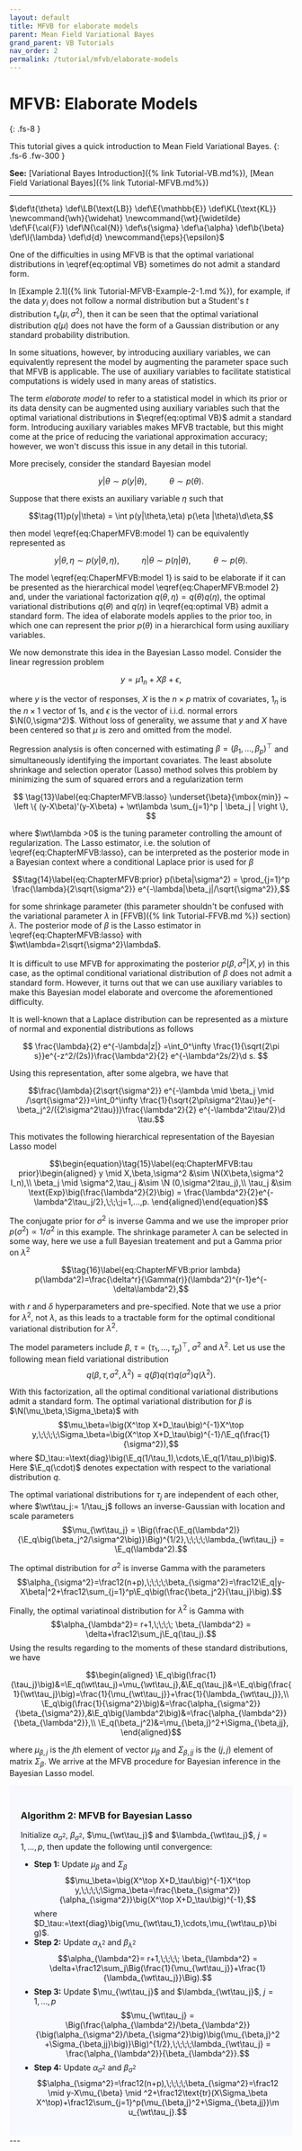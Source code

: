 ```yaml
---
layout: default
title: MFVB for elaborate models
parent: Mean Field Variational Bayes
grand_parent: VB Tutorials
nav_order: 2
permalink: /tutorial/mfvb/elaborate-models
---
```


# **MFVB: Elaborate Models**
{: .fs-8 }

This tutorial gives a quick introduction to Mean Field Variational Bayes. 
{: .fs-6 .fw-300 }

**See:** [Variational Bayes Introduction]({% link Tutorial-VB.md%}), [Mean Field Variational Bayes]({% link Tutorial-MFVB.md%})

---
<!--- Define custom latex syntax -->
$\def\t{\theta}
\def\LB{\text{LB}}
\def\E{\mathbb{E}}
\def\KL{\text{KL}}
\newcommand{\wh}{\widehat}
\newcommand{\wt}{\widetilde}
\def\F{\cal{F}}
\def\N{\cal{N}}
\def\s{\sigma}
\def\a{\alpha}
\def\b{\beta}
\def\l{\lambda}
\def\d{d}
\newcommand{\eps}{\epsilon}$
<!-- End -->
One of the difficulties in using MFVB is that the optimal variational distributions in \eqref{eq:optimal VB} sometimes do not admit a standard form.

In [Example 2.1]({% link Tutorial-MFVB-Example-2-1.md %}), for example, if the data $y_i$ does not follow a normal distribution but a Student's $t$ distribution $t_\nu(\mu,\sigma^2)$,
then it can be seen that the optimal variational distribution $q(\mu)$ does not have the form of a Gaussian distribution or any standard probability distribution.

In some situations, however, by introducing auxiliary variables, we can equivalently represent the model by augmenting the parameter space such that MFVB is applicable.
The use of auxiliary variables to facilitate statistical computations is widely used in many areas of statistics.

The term *elaborate model* to refer to a statistical model  in which its prior or its data density can be augmented using auxiliary variables such that the optimal variational distributions  in $\eqref{eq:optimal VB}$ admit a standard form.
Introducing auxiliary variables makes MFVB tractable, but this might come at the price of reducing the variational approximation accuracy; however, we won't discuss this issue in any detail in this tutorial.

More precisely, consider the standard Bayesian model

$$y |\theta\sim p(y |\theta),\;\;\quad\quad \theta\sim p(\theta)\tag{10}\label{eq:ChaperMFVB:model 1}.$$

Suppose that there exists an auxiliary variable $\eta$ such that

$$\tag{11}p(y|\theta) = \int p(y|\theta,\eta) p(\eta |\theta)\d\eta,$$

then model \eqref{eq:ChaperMFVB:model 1} can be equivalently represented as

$$\tag{12}\label{eq:ChaperMFVB:model 2}y|\theta,\eta\sim p(y|\theta,\eta),\;\;\quad\quad \eta|\theta\sim p(\eta|\theta),\;\;\quad\quad
\theta\sim p(\theta).$$

The model \eqref{eq:ChaperMFVB:model 1} is said to be elaborate if it can be presented as 
the hierarchical model \eqref{eq:ChaperMFVB:model 2} and, under the variational factorization $q(\theta,\eta)=q(\theta)q(\eta)$, the optimal variational distributions $q(\theta)$ and $q(\eta)$ in \eqref{eq:optimal VB} admit a standard form. The idea of elaborate models applies to the prior too, in which one can represent the prior $p(\theta)$ in a hierarchical form using auxiliary variables.

We now demonstrate this idea in the Bayesian Lasso model. Consider the linear regression problem

$$
y =\mu 1_n +X\beta+\epsilon,
$$ 

where $y$ is the vector of responses, $X$ is the $n \times p$ matrix of covariates,
$1_n$ is the $n \times 1$ vector of 1s, and $\epsilon$ is the vector of i.i.d. normal errors $\N(0,\sigma^2)$. Without loss of generality, we assume that $y$ and $X$ have been centered so that $\mu$ is zero and omitted from the model.

Regression analysis is often concerned with estimating $\beta=(\beta_1,...,\beta_p)^\top$ and simultaneously identifying the important covariates.
The least absolute shrinkage and selection operator (Lasso) method solves this problem by minimizing the sum of squared errors and a regularization term

$$
\tag{13}\label{eq:ChapterMFVB:lasso}
\underset{\beta}{\mbox{min}} ~ \left \{ (y-X\beta)'(y-X\beta) + \wt\lambda \sum_{j=1}^p | \beta_j | \right \},
$$

where $\wt\lambda >0$ is the tuning parameter controlling the amount of regularization. 
The Lasso estimator, i.e. the solution of \eqref{eq:ChapterMFVB:lasso}, can be interpreted as the posterior mode in a Bayesian context
where a conditional Laplace prior is used for $\beta$

$$\tag{14}\label{eq:ChapterMFVB:prior}
p(\beta|\sigma^2) = \prod_{j=1}^p \frac{\lambda}{2\sqrt{\sigma^2}} e^{-\lambda|\beta_j|/\sqrt{\sigma^2}},$$

for some shrinkage parameter (this parameter shouldn't be confused with the variational parameter $\lambda$ in [FFVB]({% link Tutorial-FFVB.md %}) section) $\lambda$.
The posterior mode of $\beta$ is the Lasso estimator in \eqref{eq:ChapterMFVB:lasso} with $\wt\lambda=2\sqrt{\sigma^2}\lambda$.

It is difficult to use MFVB for approximating the posterior $p(\beta,\sigma^2|X,y)$ in this case,
as the optimal conditional variational distribution of $\beta$ does not admit a standard form.
However, it turns out that we can use auxiliary variables to make this Bayesian model elaborate and overcome the aforementioned difficulty.

It is well-known that a Laplace distribution can be represented as a mixture of normal and exponential distributions as follows

$$
\frac{\lambda}{2} e^{-\lambda|z|}
=\int_0^\infty \frac{1}{\sqrt{2\pi s}}e^{-z^2/(2s)}\frac{\lambda^2}{2}
e^{-\lambda^2s/2}\d s.
$$

Using this representation, after some algebra, we have that

$$\frac{\lambda}{2\sqrt{\sigma^2}} e^{-\lambda \mid \beta_j \mid /\sqrt{\sigma^2}}=\int_0^\infty \frac{1}{\sqrt{2\pi\sigma^2\tau}}e^{-\beta_j^2/({2\sigma^2\tau})}\frac{\lambda^2}{2}
e^{-\lambda^2\tau/2}\d \tau.$$

This motivates the following hierarchical representation of the Bayesian Lasso model

$$\begin{equation}\tag{15}\label{eq:ChapterMFVB:tau prior}\begin{aligned}
y \mid X,\beta,\sigma^2 &\sim  \N(X\beta,\sigma^2 I_n),\\
\beta_j \mid \sigma^2,\tau_j &\sim  \N (0,\sigma^2\tau_j),\\
\tau_j &\sim  \text{Exp}\big(\frac{\lambda^2}{2}\big) = \frac{\lambda^2}{2}e^{-\lambda^2\tau_j/2},\;\;\;j=1,...,p.
\end{aligned}\end{equation}$$

The conjugate prior for $\sigma^2$ is inverse Gamma and we use the improper prior $p(\sigma^2)\propto 1/\sigma^2$ in this example.
The shrinkage parameter $\lambda$ can be selected in some way, here we use a full Bayesian treatement and put a Gamma prior on $\lambda^2$

$$\tag{16}\label{eq:ChapterMFVB:prior lambda}
p(\lambda^2)=\frac{\delta^r}{\Gamma(r)}(\lambda^2)^{r-1}e^{-\delta\lambda^2},$$

with $r$ and $\delta$ hyperparameters and pre-specified.
Note that we use a prior for $\lambda^2$, not $\lambda$, as this leads to a tractable form for the optimal conditional variational distribution for $\lambda^2$.

The model parameters include $\beta$, $\tau=(\tau_1,...,\tau_p)^\top$, $\sigma^2$ and $\lambda^2$.
Let us use the following mean field variational distribution
$$q(\beta,\tau,\sigma^2,\lambda^2)=q(\beta)q(\tau)q(\sigma^2)q(\lambda^2).$$

With this factorization, all the optimal conditional variational distributions admit a standard form.
The optimal variational distribution for $\beta$ is $\N(\mu_\beta,\Sigma_\beta)$ with
$$\mu_\beta=\big(X^\top X+D_\tau\big)^{-1}X^\top y,\;\;\;\;\Sigma_\beta=\big(X^\top X+D_\tau\big)^{-1}/\E_q(\frac{1}{\sigma^2}),$$
where $D_\tau:=\text{diag}\big(\E_q(1/\tau_1),\cdots,\E_q(1/\tau_p)\big)$. Here $\E_q(\cdot)$ denotes expectation with respect to the variational distribution $q$.

The optimal variational distributions for $\tau_j$ are independent of each other,
where $\wt\tau_j:= 1/\tau_j$ follows an inverse-Gaussian with location and scale parameters
$$\mu_{\wt\tau_j} = \Big(\frac{\E_q(\lambda^2)}{\E_q\big(\beta_j^2/\sigma^2\big)}\Big)^{1/2},\;\;\;\;\lambda_{\wt\tau_j} = \E_q(\lambda^2).$$

The optimal distribution for $\sigma^2$ is inverse Gamma with the parameters
$$\alpha_{\sigma^2}=\frac12(n+p),\;\;\;\;\beta_{\sigma^2}=\frac12\E_q|y-X\beta|^2+\frac12\sum_{j=1}^p\E_q\big(\frac{\beta_j^2}{\tau_j}\big).$$

Finally, the optimal variatinoal distribution for $\lambda^2$ is Gamma with
$$\alpha_{\lambda^2}= r+1,\;\;\;\; \beta_{\lambda^2} = \delta+\frac12\sum_j\E_q(\tau_j).$$
Using the results regarding to the moments of these standard distributions, we have

$$\begin{aligned}
\E_q\big(\frac{1}{\tau_j}\big)&=\E_q(\wt\tau_j)=\mu_{\wt\tau_j},&\E_q(\tau_j)&=\E_q\big(\frac{1}{\wt\tau_j}\big)=\frac{1}{\mu_{\wt\tau_j}}+\frac{1}{\lambda_{\wt\tau_j}},\\
\E_q\big(\frac{1}{\sigma^2}\big)&=\frac{\alpha_{\sigma^2}}{\beta_{\sigma^2}},&\E_q\big(\lambda^2\big)&=\frac{\alpha_{\lambda^2}}{\beta_{\lambda^2}},\\
\E_q(\beta_j^2)&=\mu_{\beta,j}^2+\Sigma_{\beta,jj},
\end{aligned}$$

where $\mu_{\beta,j}$ is the $j$th element of vector $\mu_{\beta}$ and $\Sigma_{\beta,jj}$ is the $(j,j)$ element of matrix $\Sigma_{\beta}$.
We arrive at the MFVB procedure for Bayesian inference in the Bayesian Lasso model.
<br>
<div class="code-example" markdown="1" style="background-color:GhostWhite;padding:20px;">

### Algorithm 2: MFVB for Bayesian Lasso
Initialize $\alpha_{\sigma^2}$, $\beta_{\sigma^2}$, $\mu_{\wt\tau_j}$ and $\lambda_{\wt\tau_j}$, $j=1,...,p$, then update the following until convergence:
- **Step 1:** Update $\mu_\beta$ and $\Sigma_\beta$
$$\mu_\beta=\big(X^\top X+D_\tau\big)^{-1}X^\top y,\;\;\;\;\Sigma_\beta=\frac{\beta_{\sigma^2}}{\alpha_{\sigma^2}}\big(X^\top X+D_\tau\big)^{-1},$$
where $D_\tau:=\text{diag}\big(\mu_{\wt\tau_1},\cdots,\mu_{\wt\tau_p}\big)$. 
- **Step 2:** Update $\alpha_{\lambda^2}$ and $\beta_{\lambda^2}$ 
$$\alpha_{\lambda^2}= r+1,\;\;\;\; \beta_{\lambda^2} = \delta+\frac12\sum_j\Big(\frac{1}{\mu_{\wt\tau_j}}+\frac{1}{\lambda_{\wt\tau_j}}\Big).$$
- **Step 3:** Update $\mu_{\wt\tau_j}$ and $\lambda_{\wt\tau_j}$, $j=1,...,p$
$$\mu_{\wt\tau_j} = \Big(\frac{\alpha_{\lambda^2}/\beta_{\lambda^2}}{\big(\alpha_{\sigma^2}/\beta_{\sigma^2}\big)\big(\mu_{\beta,j}^2+\Sigma_{\beta,jj}\big)}\Big)^{1/2},\;\;\;\;\lambda_{\wt\tau_j} = \frac{\alpha_{\lambda^2}}{\beta_{\lambda^2}}.$$
- **Step 4:** Update $\alpha_{\sigma^2}$ and $\beta_{\sigma^2}$
$$\alpha_{\sigma^2}=\frac12(n+p),\;\;\;\;\beta_{\sigma^2}=\frac12 \mid y-X\mu_{\beta} \mid ^2+\frac12\text{tr}(X\Sigma_\beta X^\top)+\frac12\sum_{j=1}^p(\mu_{\beta,j}^2+\Sigma_{\beta,jj})\mu_{\wt\tau_j}.$$

</div>
---